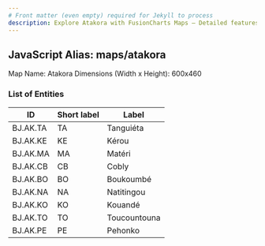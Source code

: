 ```yaml
---
# Front matter (even empty) required for Jekyll to process
description: Explore Atakora with FusionCharts Maps – Detailed features for seamless integration. Try now & enhance your data visualization today! 
---
```


## JavaScript Alias: maps/atakora

Map Name: Atakora
Dimensions (Width x Height): 600x460

### List of Entities

| ID       | Short label | Label        |
| -------- | ----------- | ------------ |
| BJ.AK.TA | TA          | Tanguiéta    |
| BJ.AK.KE | KE          | Kérou        |
| BJ.AK.MA | MA          | Matéri       |
| BJ.AK.CB | CB          | Cobly        |
| BJ.AK.BO | BO          | Boukoumbé    |
| BJ.AK.NA | NA          | Natitingou   |
| BJ.AK.KO | KO          | Kouandé      |
| BJ.AK.TO | TO          | Toucountouna |
| BJ.AK.PE | PE          | Pehonko      |
